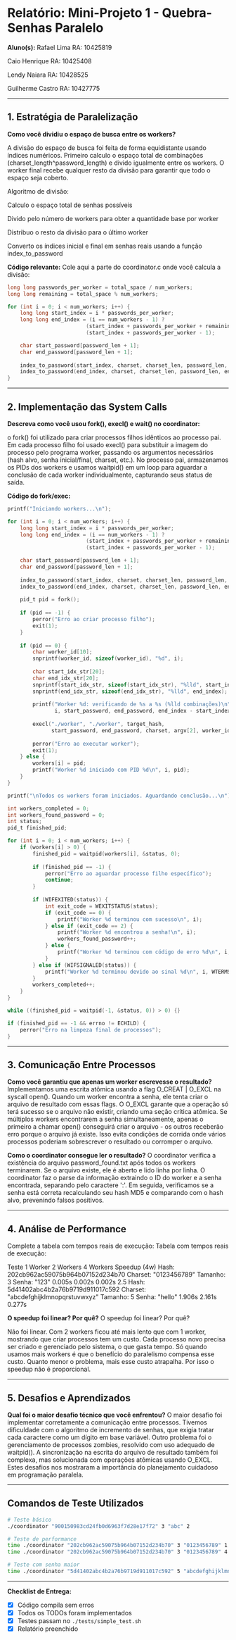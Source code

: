 # Relatório: Mini-Projeto 1 - Quebra-Senhas Paralelo

**Aluno(s):** 
Rafael Lima 
RA: 10425819

Caio Henrique 
RA: 10425408

Lendy Naiara 
RA: 10428525

Guilherme Castro
RA: 10427775

---

## 1. Estratégia de Paralelização


**Como você dividiu o espaço de busca entre os workers?**

A divisão do espaço de busca foi feita de forma equidistante usando índices numéricos. Primeiro calculo o espaço total de combinações (charset_length^password_length) e divido igualmente entre os workers. O worker final recebe qualquer resto da divisão para garantir que todo o espaço seja coberto.

Algoritmo de divisão:

Calculo o espaço total de senhas possíveis

Divido pelo número de workers para obter a quantidade base por worker

Distribuo o resto da divisão para o último worker

Converto os índices inicial e final em senhas reais usando a função index_to_password

**Código relevante:** Cole aqui a parte do coordinator.c onde você calcula a divisão:
```c
long long passwords_per_worker = total_space / num_workers;
long long remaining = total_space % num_workers;

for (int i = 0; i < num_workers; i++) {
    long long start_index = i * passwords_per_worker;
    long long end_index = (i == num_workers - 1) ? 
                         (start_index + passwords_per_worker + remaining - 1) : 
                         (start_index + passwords_per_worker - 1);

    char start_password[password_len + 1];
    char end_password[password_len + 1];
    
    index_to_password(start_index, charset, charset_len, password_len, start_password);
    index_to_password(end_index, charset, charset_len, password_len, end_password);
}
```

---

## 2. Implementação das System Calls

**Descreva como você usou fork(), execl() e wait() no coordinator:**

o fork() foi utilizado para criar processos filhos idênticos ao processo pai. Em cada processo filho foi usado execl() para substituir a imagem do processo pelo programa worker, passando os argumentos necessários (hash alvo, senha inicial/final, charset, etc.). No processo pai, armazenamos os PIDs dos workers e usamos waitpid() em um loop para aguardar a conclusão de cada worker individualmente, capturando seus status de saída.

**Código do fork/exec:**
```c
printf("Iniciando workers...\n");

for (int i = 0; i < num_workers; i++) {
    long long start_index = i * passwords_per_worker;
    long long end_index = (i == num_workers - 1) ? 
                         (start_index + passwords_per_worker + remaining - 1) : 
                         (start_index + passwords_per_worker - 1);

    char start_password[password_len + 1];
    char end_password[password_len + 1];
    
    index_to_password(start_index, charset, charset_len, password_len, start_password);
    index_to_password(end_index, charset, charset_len, password_len, end_password);
    
    pid_t pid = fork();
    
    if (pid == -1) {
        perror("Erro ao criar processo filho");
        exit(1);
    }
    
    if (pid == 0) {
        char worker_id[10];
        snprintf(worker_id, sizeof(worker_id), "%d", i);
        
        char start_idx_str[20];
        char end_idx_str[20];
        snprintf(start_idx_str, sizeof(start_idx_str), "%lld", start_index);
        snprintf(end_idx_str, sizeof(end_idx_str), "%lld", end_index);
        
        printf("Worker %d: verificando de %s a %s (%lld combinações)\n", 
               i, start_password, end_password, end_index - start_index + 1);
        
        execl("./worker", "./worker", target_hash, 
              start_password, end_password, charset, argv[2], worker_id, NULL);
        
        perror("Erro ao executar worker");
        exit(1);
    } else {
        workers[i] = pid;
        printf("Worker %d iniciado com PID %d\n", i, pid);
    }
}

printf("\nTodos os workers foram iniciados. Aguardando conclusão...\n");

int workers_completed = 0;
int workers_found_password = 0;
int status;
pid_t finished_pid;

for (int i = 0; i < num_workers; i++) {
    if (workers[i] > 0) {
        finished_pid = waitpid(workers[i], &status, 0);
    
        if (finished_pid == -1) {
            perror("Erro ao aguardar processo filho específico");
            continue;
        }
    
        if (WIFEXITED(status)) {
            int exit_code = WEXITSTATUS(status);
            if (exit_code == 0) {
                printf("Worker %d terminou com sucesso\n", i);
            } else if (exit_code == 2) {
                printf("Worker %d encontrou a senha!\n", i);
                workers_found_password++;
            } else {
                printf("Worker %d terminou com código de erro %d\n", i, exit_code);
            }
        } else if (WIFSIGNALED(status)) {
            printf("Worker %d terminou devido ao sinal %d\n", i, WTERMSIG(status));
        }
        workers_completed++;
    }
}

while ((finished_pid = waitpid(-1, &status, 0)) > 0) {}

if (finished_pid == -1 && errno != ECHILD) {
    perror("Erro na limpeza final de processos");
}
```

---

## 3. Comunicação Entre Processos

**Como você garantiu que apenas um worker escrevesse o resultado?**
Implementamos uma escrita atômica usando a flag O_CREAT | O_EXCL na syscall open(). Quando um worker encontra a senha, ele tenta criar o arquivo de resultado com essas flags. O O_EXCL garante que a operação só terá sucesso se o arquivo não existir, criando uma seção crítica atômica. Se múltiplos workers encontrarem a senha simultaneamente, apenas o primeiro a chamar open() conseguirá criar o arquivo - os outros receberão erro porque o arquivo já existe. Isso evita condições de corrida onde vários processos poderiam sobrescrever o resultado ou corromper o arquivo.

**Como o coordinator consegue ler o resultado?**
O coordinator verifica a existência do arquivo password_found.txt após todos os workers terminarem. Se o arquivo existe, ele é aberto e lido linha por linha. O coordinator faz o parse da informação extraindo o ID do worker e a senha encontrada, separando pelo caractere ':'. Em seguida, verificamos se a senha está correta recalculando seu hash MD5 e comparando com o hash alvo, prevenindo falsos positivos.

---

## 4. Análise de Performance
Complete a tabela com tempos reais de execução:
Tabela com tempos reais de execução:

Teste	1 Worker	2 Workers	4 Workers	Speedup (4w)
Hash: 202cb962ac59075b964b07152d234b70
Charset: "0123456789"
Tamanho: 3
Senha: "123"	0.005s	0.002s	0.002s	2.5
Hash: 5d41402abc4b2a76b9719d911017c592
Charset: "abcdefghijklmnopqrstuvwxyz"
Tamanho: 5
Senha: "hello"	1.906s	2.161s	0.277s

**O speedup foi linear? Por quê?**
O speedup foi linear? Por quê?

Não foi linear. Com 2 workers ficou até mais lento que com 1 worker, mostrando que criar processos tem um custo. Cada processo novo precisa ser criado e gerenciado pelo sistema, o que gasta tempo. Só quando usamos mais workers é que o benefício do paralelismo compensa esse custo. Quanto menor o problema, mais esse custo atrapalha. Por isso o speedup não é proporcional.

---

## 5. Desafios e Aprendizados
**Qual foi o maior desafio técnico que você enfrentou?**
O maior desafio foi implementar corretamente a comunicação entre processos. Tivemos dificuldade com o algoritmo de incremento de senhas, que exigia tratar cada caractere como um dígito em base variável. Outro problema foi o gerenciamento de processos zombies, resolvido com uso adequado de waitpid(). A sincronização na escrita do arquivo de resultado também foi complexa, mas solucionada com operações atômicas usando O_EXCL. Estes desafios nos mostraram a importância do planejamento cuidadoso em programação paralela.

---

## Comandos de Teste Utilizados

```bash
# Teste básico
./coordinator "900150983cd24fb0d6963f7d28e17f72" 3 "abc" 2

# Teste de performance
time ./coordinator "202cb962ac59075b964b07152d234b70" 3 "0123456789" 1
time ./coordinator "202cb962ac59075b964b07152d234b70" 3 "0123456789" 4

# Teste com senha maior
time ./coordinator "5d41402abc4b2a76b9719d911017c592" 5 "abcdefghijklmnopqrstuvwxyz" 4
```
---

**Checklist de Entrega:**
- [X] Código compila sem erros
- [X] Todos os TODOs foram implementados
- [X] Testes passam no `./tests/simple_test.sh`
- [X] Relatório preenchido
